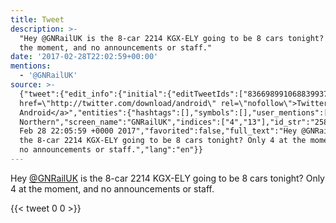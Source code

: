 ```yaml
---
title: Tweet
description: >-
  "Hey @GNRailUK is the 8-car 2214 KGX-ELY going to be 8 cars tonight? Only 4 at
  the moment, and no announcements or staff."
date: '2017-02-28T22:02:59+00:00'
mentions:
  - '@GNRailUK'
source: >-
  {"tweet":{"edit_info":{"initial":{"editTweetIds":["836698991068839937"],"editableUntil":"2017-02-28T23:05:59.243Z","editsRemaining":"5","isEditEligible":true}},"retweeted":false,"source":"<a
  href=\"http://twitter.com/download/android\" rel=\"nofollow\">Twitter for
  Android</a>","entities":{"hashtags":[],"symbols":[],"user_mentions":[{"name":"Great
  Northern","screen_name":"GNRailUK","indices":["4","13"],"id_str":"2589687589","id":"2589687589"}],"urls":[]},"display_text_range":["0","120"],"favorite_count":"0","id_str":"836698991068839937","truncated":false,"retweet_count":"0","id":"836698991068839937","created_at":"Tue
  Feb 28 22:05:59 +0000 2017","favorited":false,"full_text":"Hey @GNRailUK is
  the 8-car 2214 KGX-ELY going to be 8 cars tonight? Only 4 at the moment, and
  no announcements or staff.","lang":"en"}}
---
```

Hey [@GNRailUK](https://twitter.com/@GNRailUK) is the 8-car 2214 KGX-ELY going to be 8 cars tonight? Only 4 at the moment, and no announcements or staff.
    
{{< tweet 0 0 >}}
    
